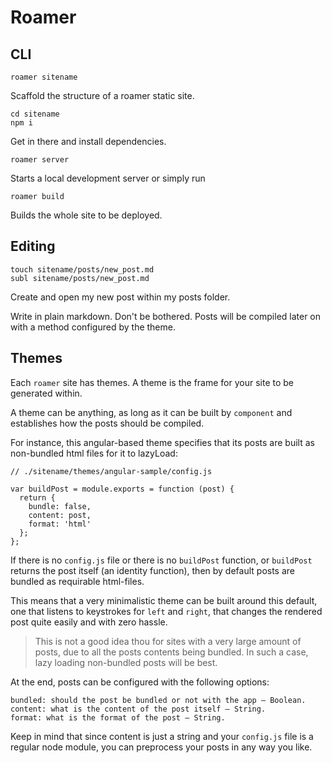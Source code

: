 # Roamer

## CLI
```
roamer sitename
```
Scaffold the structure of a roamer static site.

```
cd sitename
npm i
```
Get in there and install dependencies.

```
roamer server
```
Starts a local development server or simply run 

```
roamer build 
```
Builds the whole site to be deployed.

## Editing
```
touch sitename/posts/new_post.md
subl sitename/posts/new_post.md
```
Create and open my new post within my posts folder.

Write in plain markdown. Don't be bothered. Posts will be compiled later on with a method configured by the theme.

## Themes
Each `roamer` site has themes. A theme is the frame for your site to be generated within.

A theme can be anything, as long as it can be built by `component` and establishes how the posts should be compiled.

For instance, this angular-based theme specifies that its posts are built as non-bundled html files for it to lazyLoad:

```
// ./sitename/themes/angular-sample/config.js

var buildPost = module.exports = function (post) { 
  return {
    bundle: false,
    content: post,
    format: 'html'
  };
};
```

If there is no `config.js` file or there is no `buildPost` function, or `buildPost` returns the post itself (an identity function), then by default posts are bundled as requirable html-files.

This means that a very minimalistic theme can be built around this default, one that listens to keystrokes for `left` and `right`, that changes the rendered post quite easily and with zero hassle. 

> This is not a good idea thou for sites with a very large amount of posts, due to all the posts contents being bundled. In such a case, lazy loading non-bundled posts will be best.

At the end, posts can be configured with the following options:

```
bundled: should the post be bundled or not with the app – Boolean.
content: what is the content of the post itself – String.
format: what is the format of the post – String.
```

Keep in mind that since content is just a string and your `config.js` file is a regular node module, you can preprocess your posts in any way you like.